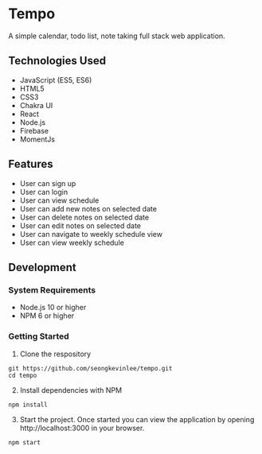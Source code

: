 # Tempo

A simple calendar, todo list, note taking full stack web application.


## Technologies Used
* JavaScript (ES5, ES6)
* HTML5
* CSS3
* Chakra UI
* React
* Node.js
* Firebase
* MomentJs


## Features
* User can sign up
* User can login
* User can view schedule
* User can add new notes on selected date
* User can delete notes on selected date
* User can edit notes on selected date
* User can navigate to weekly schedule view
* User can view weekly schedule

## Development


### System Requirements
* Node.js 10 or higher
* NPM 6 or higher

### Getting Started
1. Clone the respository
```
git https://github.com/seongkevinlee/tempo.git
cd tempo
```
2. Install dependencies with NPM
```
npm install
```
3. Start the project. Once started you can view the application by opening http://localhost:3000 in your browser.
```
npm start
```
